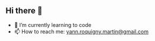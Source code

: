 ## Hi there 👋

- 🌱 I’m currently learning to code
- 📫 How to reach me: yann.roquigny.martin@gmail.com
